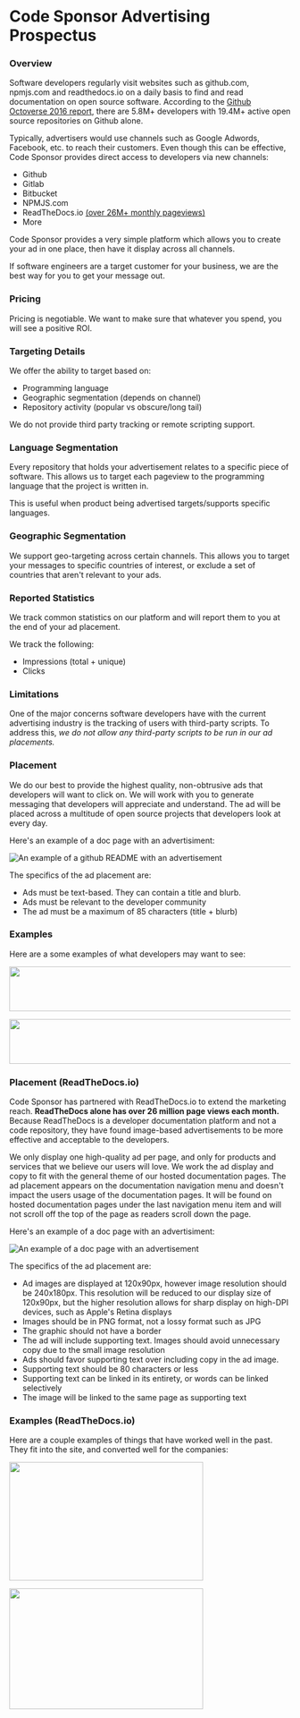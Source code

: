 # Code Sponsor Advertising Prospectus

### Overview

Software developers regularly visit websites such as github.com, npmjs.com and readthedocs.io on a daily basis to find and read documentation on open source software. According to the [Github Octoverse 2016 report](https://octoverse.github.com/), there are 5.8M+ developers with 19.4M+ active open source repositories on Github alone.

Typically, advertisers would use channels such as Google Adwords, Facebook, etc. to reach their customers. Even though this can be effective, Code Sponsor provides direct access to developers via new channels:

* Github
* Gitlab
* Bitbucket
* NPMJS.com
* ReadTheDocs.io [(over 26M+ monthly pageviews)](https://www.seethestats.com/site/readthedocs.org)
* More

Code Sponsor provides a very simple platform which allows you to create your ad in one place, then have it display across all channels.

If software engineers are a target customer for your business, we are the best way for you to get your message out.

### Pricing

Pricing is negotiable. We want to make sure that whatever you spend, you will see a positive ROI.

### Targeting Details

We offer the ability to target based on:

* Programming language
* Geographic segmentation (depends on channel)
* Repository activity (popular vs obscure/long tail)

We do not provide third party tracking or remote scripting support.

### Language Segmentation

Every repository that holds your advertisement relates to a specific piece of software. This allows us to target each pageview to the programming language that the project is written in.

This is useful when product being advertised targets/supports specific languages.

### Geographic Segmentation

We support geo-targeting across certain channels. This allows you to target your messages to specific countries of interest, or exclude a set of countries that aren't relevant to your ads.

### Reported Statistics

We track common statistics on our platform and will report them to you at the end of your ad placement.

We track the following:

* Impressions (total + unique)
* Clicks

### Limitations

One of the major concerns software developers have with the current advertising industry is the tracking of users with third-party scripts. To address this, *we do not allow any third-party scripts to be run in our ad placements.*

### Placement

We do our best to provide the highest quality, non-obtrusive ads that developers will want to click on. We will work with you to generate messaging that developers will appreciate and understand. The ad will be placed across a multitude of open source projects that developers look at every day.

Here's an example of a doc page with an advertisiment:

![An example of a github README with an advertisement](https://github.com/codesponsor/sponsor/blob/master/assets/cs-example.png?raw=true)

The specifics of the ad placement are:

* Ads must be text-based. They can contain a title and blurb.
* Ads must be relevant to the developer community
* The ad must be a maximum of 85 characters (title + blurb)

### Examples

Here are a some examples of what developers may want to see:

<img src="https://github.com/codesponsor/sponsor/blob/master/assets/cs-example-ad-1.png?raw=true" style="width: 800px; 
height: 80px;" width="800" height="80" />

<img src="https://github.com/codesponsor/sponsor/blob/master/assets/cs-example-ad-2.png?raw=true" style="width: 800px; height: 80px;" width="800" height="80" />

### Placement (ReadTheDocs.io)

Code Sponsor has partnered with ReadTheDocs.io to extend the marketing reach. **ReadTheDocs alone has over 26 million page views each month.** Because ReadTheDocs is a developer documentation platform and not a code repository, they have found image-based advertisements to be more effective and acceptable to the developers.

We only display one high-quality ad per page, and only for products and services that we believe our users will love. We work the ad display and copy to fit with the general theme of our hosted documentation pages. The ad placement appears on the documentation navigation menu and doesn't impact the users usage of the documentation pages. It will be found on hosted documentation pages under the last navigation menu item and will not scroll off the top of the page as readers scroll down the page.

Here's an example of a doc page with an advertisiment:

![An example of a doc page with an advertisement](https://github.com/codesponsor/sponsor/blob/master/assets/rtd-example.png?raw=true)

The specifics of the ad placement are:

* Ad images are displayed at 120x90px, however image resolution should be 240x180px. This resolution will be reduced to our display size of 120x90px, but the higher resolution allows for sharp display on high-DPI devices, such as Apple's Retina displays
* Images should be in PNG format, not a lossy format such as JPG
* The graphic should not have a border
* The ad will include supporting text. Images should avoid unnecessary copy due to the small image resolution
* Ads should favor supporting text over including copy in the ad image.
* Supporting text should be 80 characters or less
* Supporting text can be linked in its entirety, or words can be linked selectively
* The image will be linked to the same page as supporting text

### Examples (ReadTheDocs.io)

Here are a couple examples of things that have worked well in the past. They fit into the site, and converted well for the companies:

<img src="https://github.com/codesponsor/sponsor/blob/master/assets/rtd-example-ad-1.png?raw=true" style="width: 347px; 
height: 212px;" width="347" height="212" />

<img src="https://github.com/codesponsor/sponsor/blob/master/assets/rtd-example-ad-2.png?raw=true" style="width: 347px; height: 216px;" width="347" height="216" />
